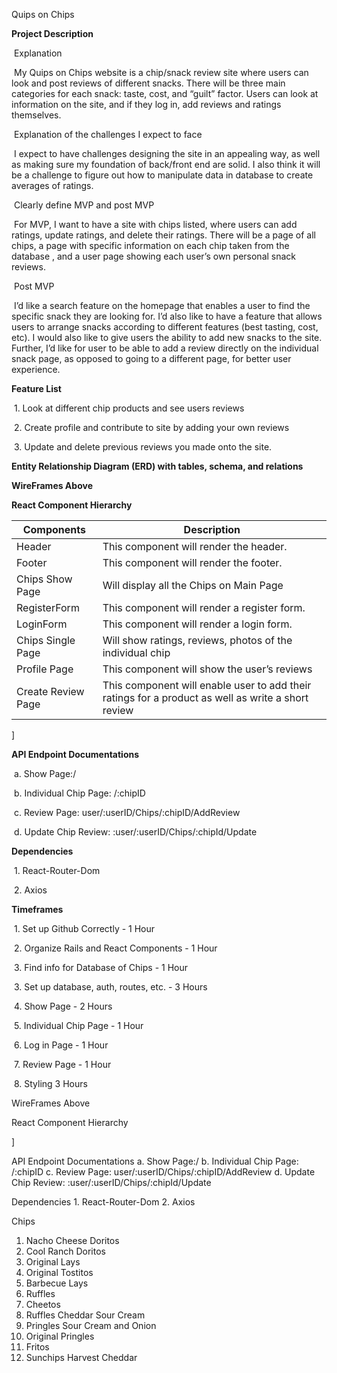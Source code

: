 Quips on Chips





**Project Description**



​	Explanation

​	My Quips on Chips website is a chip/snack review site where users can look and post reviews of different snacks. There will be three main categories for each snack: taste, cost, and “guilt” factor. Users can look at information on the site, and if they log in, add reviews and ratings themselves.  



​	Explanation of the challenges I expect to face

​	I expect to have challenges designing the site in an appealing way, as well as making sure my foundation of back/front end are solid. I also think it will be a challenge to figure out how to manipulate data in database to create averages of ratings. 



​	Clearly define MVP and post MVP

​	For MVP, I want to have a site with chips listed, where users can add ratings, update ratings, and delete their ratings. There will be a page of all chips, a page with specific information on each chip taken from the database , and a user page showing each user’s own personal snack reviews. 



​	Post MVP 

​	I’d like a search feature on the homepage that enables a user to find the specific snack they are looking for. I’d also like to have a feature that allows users to arrange snacks according to different features (best tasting, cost, etc). I would also like to give users the ability to add new snacks to the site. Further, I’d like for user to be able to add a review directly on the individual snack page, as opposed to going to a different page, for better user experience. 



**Feature List**



​	1. Look at different chip products and see users reviews

​	2. Create profile and contribute to site by adding your own reviews

​	3. Update and delete previous reviews you made onto the site.



**Entity Relationship Diagram (ERD) with tables, schema, and relations** 





































**WireFrames Above**  



**React Component Hierarchy**

| **Components**     | **Description**                                              |
| ------------------ | ------------------------------------------------------------ |
| Header             | This component will render the header.                       |
| Footer             | This component will render the footer.                       |
| Chips Show Page    | Will display all the Chips on Main Page                      |
| RegisterForm       | This component will render a register form.                  |
| LoginForm          | This component will render a login form.                     |
| Chips Single Page  | Will show ratings, reviews, photos of the individual chip    |
| Profile Page       | This component will show the user’s reviews                  |
| Create Review Page | This component will enable user to add their ratings for a product as well as write a short review |



]



**API Endpoint Documentations**

​	a. Show Page:/

​	b. Individual Chip Page: /:chipID

​	c. Review Page: user/:userID/Chips/:chipID/AddReview

​	d. Update Chip Review: :user/:userID/Chips/:chipId/Update


**Dependencies**

​	1. React-Router-Dom

​	2. Axios


**Timeframes**

​	1. Set up Github Correctly - 1 Hour

​	2. Organize Rails and React Components - 1 Hour

​	3. Find info for Database of Chips - 1 Hour

​	3. Set up database, auth, routes, etc. - 3 Hours

​	4. Show Page - 2 Hours

​	5. Individual Chip Page - 1 Hour

​	6. Log in Page - 1 Hour

​	7. Review Page - 1 Hour

​	8. Styling 3 Hours


















WireFrames Above

React Component Hierarchy


]

API Endpoint Documentations
	a. Show Page:/
	b. Individual Chip Page: /:chipID
	c. Review Page: user/:userID/Chips/:chipID/AddReview
	d. Update Chip Review: :user/:userID/Chips/:chipId/Update


Dependencies
	1. React-Router-Dom
	2. Axios


Chips

1. Nacho Cheese Doritos 
2. Cool Ranch Doritos
3. Original Lays
4. Original Tostitos
5. Barbecue Lays
6. Ruffles
7. Cheetos
8. Ruffles Cheddar Sour Cream
9. Pringles Sour Cream and Onion
10. Original Pringles
11. Fritos
12. Sunchips Harvest Cheddar

